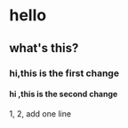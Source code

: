 # hello
## what's this?
### hi,this is the first change
#### hi ,this is the second change
1,
2,
add one line 
